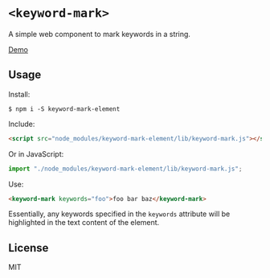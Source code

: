 # `<keyword-mark>`

A simple web component to mark keywords in a string.

[Demo](https://keyword-mark.glitch.me)

## Usage

Install:

```
$ npm i -S keyword-mark-element
```

Include:

```html
<script src="node_modules/keyword-mark-element/lib/keyword-mark.js"></script>
```

Or in JavaScript:

```ts
import "./node_modules/keyword-mark-element/lib/keyword-mark.js";
```

Use:

```html
<keyword-mark keywords="foo">foo bar baz</keyword-mark>
```

Essentially, any keywords specified in the `keywords` attribute will be
highlighted in the text content of the element.

## License

MIT
